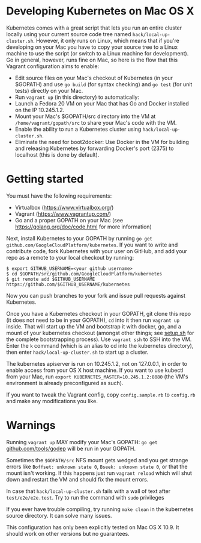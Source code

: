 # Developing Kubernetes on Mac OS X

Kubernetes comes with a great script that lets you run an entire cluster locally using your current source code tree named `hack/local-up-cluster.sh`. However, it only runs on Linux, which means that if you're developing on your Mac you have to copy your source tree to a Linux machine to use the script (or switch to a Linux machine for development). Go in general, however, runs fine on Mac, so here is the flow that this Vagrant configuration aims to enable:

* Edit source files on your Mac's checkout of Kubernetes (in your $GOPATH) and use `go build` (for syntax checking) and `go test` (for unit tests) directly on your Mac.
* Run `vagrant up` (in this directory) to automatically:
 * Launch a Fedora 20 VM on your Mac that has Go and Docker installed on the IP 10.245.1.2.
 * Mount your Mac's $GOPATH/src directory into the VM at `/home/vagrant/gopath/src` to share your Mac's code with the VM.
 * Enable the ability to run a Kubernetes cluster using `hack/local-up-cluster.sh`.
 * Eliminate the need for boot2docker: Use Docker in the VM for building and releasing Kubernetes by forwarding Docker's port (2375) to localhost (this is done by default).

# Getting started

You must have the following requirements:

* Virtualbox (https://www.virtualbox.org/)
* Vagrant (https://www.vagrantup.com/)
* Go and a proper GOPATH on your Mac (see https://golang.org/doc/code.html for more information)

Next, install Kubernetes to your GOPATH by running `go get github.com/GoogleCloudPlatform/kubernetes`. If you want to write and contribute code, fork Kubernetes with your user on GitHub, and add your repo as a remote to your local checkout by running:

```
$ export GITHUB_USERNAME=<your github username>
$ cd $GOPATH/src/github.com/GoogleCloudPlatform/kubernetes
$ git remote add $GITHUB_USERNAME https://github.com/$GITHUB_USERNAME/kubernetes
```

Now you can push branches to your fork and issue pull requests against Kubernetes.

Once you have a Kubernetes checkout in your GOPATH, git clone this repo (it does not need to be in your GOPATH), `cd` into it then run `vagrant up` inside. That will start up the VM and bootstrap it with docker, go, and a mount of your kubernetes checkout (amongst other things; see [setup.sh](setup.sh) for the complete bootstrapping process). Use `vagrant ssh` to SSH into the VM. Enter the `k` command (which is an alias to cd into the kubernetes directory), then enter `hack/local-up-cluster.sh` to start up a cluster.

The kubernetes apiserver is run on 10.245.1.2, not on 127.0.0.1, in order to enable access from your OS X host machine. If you want to use kubectl from your Mac, run `export KUBERNETES_MASTER=10.245.1.2:8080` (the VM's environment is already preconfigured as such).

If you want to tweak the Vagrant config, copy `config.sample.rb` to `config.rb` and make any modifications you like.

# Warnings

Running `vagrant up` MAY modify your Mac's GOPATH: `go get` [github.com/tools/godep](https://github.com/tools/godep) will be run in your GOPATH.

Sometimes the `$GOPATH/src` NFS mount gets wedged and you get strange errors like `Boffset: unknown state 0`, `Bseek: unknown state 0`, or that the mount isn't working. If this happens just run `vagrant reload` which will shut down and restart the VM and should fix the mount errors.

In case that `hack/local-up-cluster.sh` fails with a wall of text after `test/e2e/e2e.test`. Try to run the command with `sudo` privileges

If you ever have trouble compiling, try running `make clean` in the kubernetes source directory. It can solve many issues.

This configuration has only been explicitly tested on Mac OS X 10.9. It should work on other versions but no guarantees.
